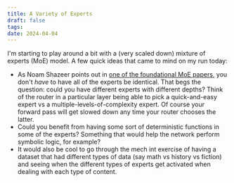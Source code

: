 ```yaml
---
title: A Variety of Experts
draft: false
tags: 
date: 2024-04-04
---
```

I'm starting to play around a bit with a (very scaled down) mixture of experts (MoE) model. A few quick ideas that came to mind on my run today:
- As Noam Shazeer points out in [one of the foundational MoE papers](https://arxiv.org/abs/1701.06538), you don't *have* to have all of the experts be identical. That begs the question: could you have different experts with different depths? Think of the router in a particular layer being able to pick a quick-and-easy expert vs a multiple-levels-of-complexity expert. Of course your forward pass will get slowed down any time your router chooses the latter.
- Could you benefit from having some sort of deterministic functions in some of the experts? Something that would help the network perform symbolic logic, for example?
- It would also be cool to go through the mech int exercise of having a dataset that had different types of data (say math vs history vs fiction) and seeing when the different types of experts get activated when dealing with each type of content.
